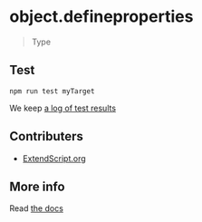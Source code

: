 # object.defineproperties

> Type


## Test

    npm run test myTarget

We keep [a log of test results](./test/results_log.md)

## Contributers

  * [ExtendScript.org](https://github.com/ExtendScript)


## More info

Read [the docs](../docs/README.md)
